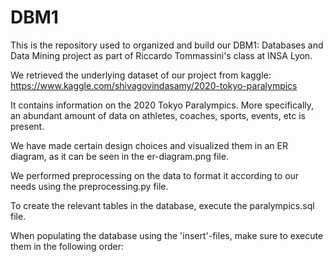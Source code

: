 # DBM1
This is the repository used to organized and build our DBM1: Databases and Data Mining project as part of Riccardo Tommassini's class at INSA Lyon. 

We retrieved the underlying dataset of our project from kaggle:
https://www.kaggle.com/shivagovindasamy/2020-tokyo-paralympics

It contains information on the 2020 Tokyo Paralympics. More specifically, an abundant amount of data on athletes, coaches, sports, events, etc is present.

We have made certain design choices and visualized them in an ER diagram, as it can be seen in the er-diagram.png file.

We performed preprocessing on the data to format it according to our needs using the preprocessing.py file.

To create the relevant tables in the database, execute the paralympics.sql file.

When populating the database using the 'insert'-files, make sure to execute them in the following order:
